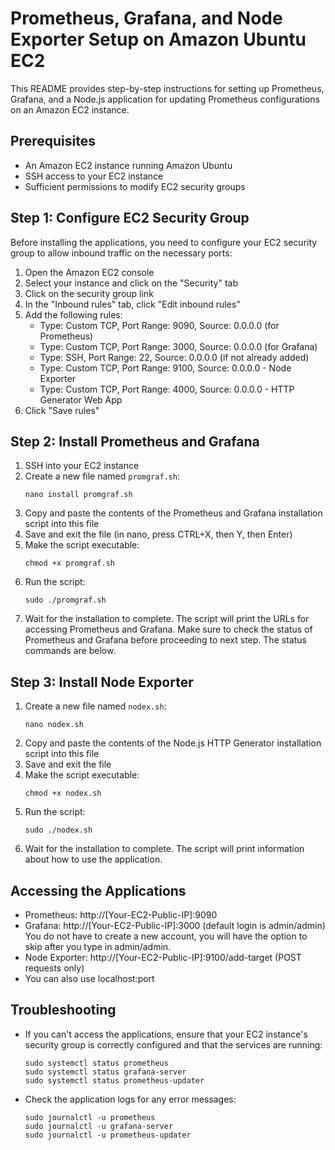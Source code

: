 # Prometheus, Grafana, and Node Exporter Setup on Amazon Ubuntu EC2

This README provides step-by-step instructions for setting up Prometheus, Grafana, and a Node.js application for updating Prometheus configurations on an Amazon EC2 instance.

## Prerequisites

- An Amazon EC2 instance running Amazon Ubuntu 
- SSH access to your EC2 instance
- Sufficient permissions to modify EC2 security groups

## Step 1: Configure EC2 Security Group

Before installing the applications, you need to configure your EC2 security group to allow inbound traffic on the necessary ports:

1. Open the Amazon EC2 console
2. Select your instance and click on the "Security" tab
3. Click on the security group link
4. In the "Inbound rules" tab, click "Edit inbound rules"
5. Add the following rules:
   - Type: Custom TCP, Port Range: 9090, Source: 0.0.0.0 (for Prometheus)
   - Type: Custom TCP, Port Range: 3000, Source: 0.0.0.0 (for Grafana)
   - Type: SSH, Port Range: 22, Source: 0.0.0.0 (if not already added)
   - Type: Custom TCP, Port Range: 9100, Source: 0.0.0.0 - Node Exporter
   - Type: Custom TCP, Port Range: 4000, Source: 0.0.0.0 - HTTP Generator Web App 
6. Click "Save rules"

## Step 2: Install Prometheus and Grafana

1. SSH into your EC2 instance
2. Create a new file named `promgraf.sh`:
   ```
   nano install promgraf.sh
   ```
3. Copy and paste the contents of the Prometheus and Grafana installation script into this file
4. Save and exit the file (in nano, press CTRL+X, then Y, then Enter)
5. Make the script executable:
   ```
   chmod +x promgraf.sh
   ```
6. Run the script:
   ```
   sudo ./promgraf.sh
   ```
7. Wait for the installation to complete. The script will print the URLs for accessing Prometheus and Grafana.  Make sure to check the status of Prometheus and Grafana before proceeding to next step.  The status commands are below.

## Step 3: Install Node Exporter

1. Create a new file named `nodex.sh`:
   ```
   nano nodex.sh
   ```
2. Copy and paste the contents of the Node.js HTTP Generator installation script into this file
3. Save and exit the file
4. Make the script executable:
   ```
   chmod +x nodex.sh
   ```
5. Run the script:
   ```
   sudo ./nodex.sh
   ```
6. Wait for the installation to complete. The script will print information about how to use the application.

## Accessing the Applications

- Prometheus: http://[Your-EC2-Public-IP]:9090
- Grafana: http://[Your-EC2-Public-IP]:3000 (default login is admin/admin) You do not have to create a new account, you will have the option to skip after you type in admin/admin.  
- Node Exporter: http://[Your-EC2-Public-IP]:9100/add-target (POST requests only)
- You can also use localhost:port 

## Troubleshooting

- If you can't access the applications, ensure that your EC2 instance's security group is correctly configured and that the services are running:
  ```
  sudo systemctl status prometheus
  sudo systemctl status grafana-server
  sudo systemctl status prometheus-updater
  ```
- Check the application logs for any error messages:
  ```
  sudo journalctl -u prometheus
  sudo journalctl -u grafana-server
  sudo journalctl -u prometheus-updater
  ```

